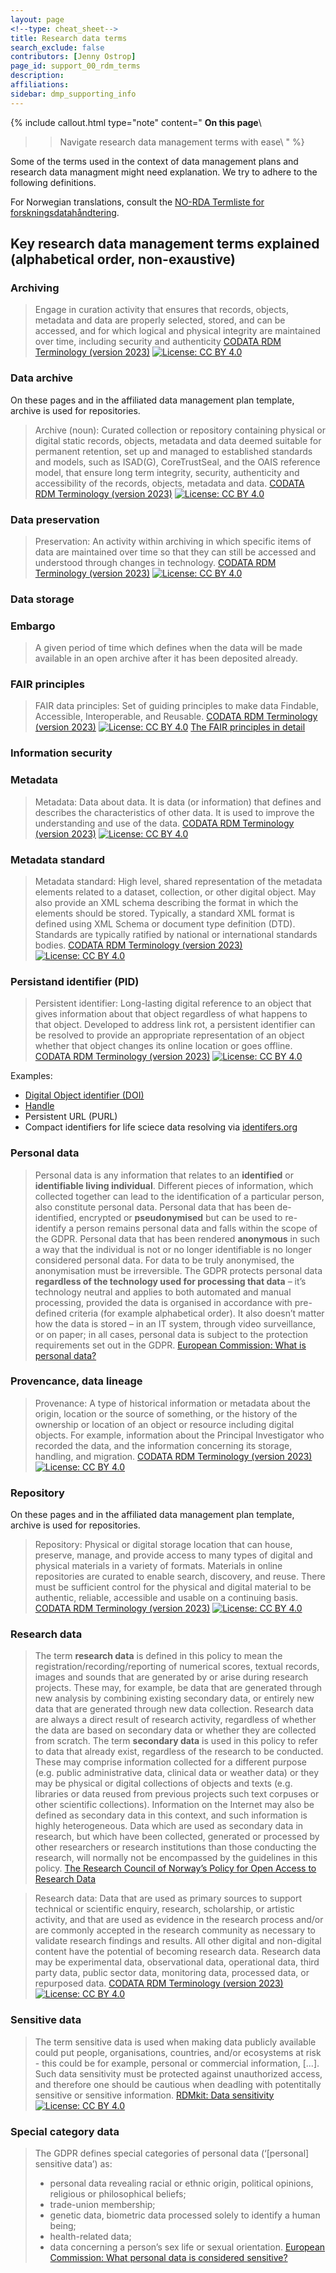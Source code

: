 ```yaml
---
layout: page
<!--type: cheat_sheet-->
title: Research data terms
search_exclude: false
contributors: [Jenny Ostrop]
page_id: support_00_rdm_terms
description:
affiliations:
sidebar: dmp_supporting_info
---
```


{% include callout.html type="note" content="
**On this page**\\
>> Navigate research data management terms with ease\\
" %}

Some of the terms used in the context of data management plans and research data managment might need explanation. We try to adhere to the following definitions.

For Norwegian translations, consult the [NO-RDA Termliste for forskningsdatahåndtering](https://www.openscience.no/en/node/3544).

## Key research data management terms explained (alphabetical order, non-exaustive)


### Archiving
> Engage in curation activity that ensures that records, objects, metadata and data are properly selected, stored, and can be accessed, and for which logical and physical integrity are maintained over time, including security and authenticity
[CODATA RDM Terminology (version 2023)](https://doi.org/10.5281/zenodo.10626170) [![License: CC BY 4.0](https://img.shields.io/badge/License-CC_BY_4.0-lightgrey.svg)](https://creativecommons.org/licenses/by/4.0/)


### Data archive
On these pages and in the affiliated data management plan template, archive is used for repositories. 

> Archive (noun): Curated collection or repository containing physical or digital static records, objects, metadata and
data deemed suitable for permanent retention, set up and managed to established standards and
models, such as ISAD(G), CoreTrustSeal, and the OAIS reference model, that ensure long term
integrity, security, authenticity and accessibility of the records, objects, metadata and data.
[CODATA RDM Terminology (version 2023)](https://doi.org/10.5281/zenodo.10626170) [![License: CC BY 4.0](https://img.shields.io/badge/License-CC_BY_4.0-lightgrey.svg)](https://creativecommons.org/licenses/by/4.0/)


### Data preservation
 > Preservation: An activity within archiving in which specific items of data are maintained over time so that they can still be accessed and understood through changes in technology.
[CODATA RDM Terminology (version 2023)](https://doi.org/10.5281/zenodo.10626170) [![License: CC BY 4.0](https://img.shields.io/badge/License-CC_BY_4.0-lightgrey.svg)](https://creativecommons.org/licenses/by/4.0/)


### Data storage

### Embargo 
> A given period of time which defines when the data will be made available in an open archive after it has been deposited already.

### FAIR principles
 > FAIR data principles: Set of guiding principles to make data Findable, Accessible, Interoperable, and Reusable.
[CODATA RDM Terminology (version 2023)](https://doi.org/10.5281/zenodo.10626170) [![License: CC BY 4.0](https://img.shields.io/badge/License-CC_BY_4.0-lightgrey.svg)](https://creativecommons.org/licenses/by/4.0/)
[The FAIR principles in detail](https://www.go-fair.org/fair-principles/)


### Information security


### Metadata
 > Metadata: Data about data. It is data (or information) that defines and describes the characteristics of other data. It is used to improve the understanding and use of the data.
[CODATA RDM Terminology (version 2023)](https://doi.org/10.5281/zenodo.10626170) [![License: CC BY 4.0](https://img.shields.io/badge/License-CC_BY_4.0-lightgrey.svg)](https://creativecommons.org/licenses/by/4.0/)


### Metadata standard
 > Metadata standard: High level, shared representation of the metadata elements related to a dataset, collection, or other digital object. May also provide an XML schema describing the format in which the elements should be stored. Typically, a standard XML format is defined using XML Schema or document type definition (DTD). Standards are typically ratified by national or international standards bodies.
[CODATA RDM Terminology (version 2023)](https://doi.org/10.5281/zenodo.10626170) [![License: CC BY 4.0](https://img.shields.io/badge/License-CC_BY_4.0-lightgrey.svg)](https://creativecommons.org/licenses/by/4.0/)


### Persistand identifier (PID)
> Persistent identifier: Long-lasting digital reference to an object that gives information about that object regardless of what happens to that object. Developed to address link rot, a persistent identifier can be resolved to provide an appropriate representation of an object whether that object changes its online location or goes offline. [CODATA RDM Terminology (version 2023)](https://doi.org/10.5281/zenodo.10626170) [![License: CC BY 4.0](https://img.shields.io/badge/License-CC_BY_4.0-lightgrey.svg)](https://creativecommons.org/licenses/by/4.0/)


Examples:
* [Digital Object identifier (DOI)](https://en.wikipedia.org/wiki/Digital_object_identifier "2024-09-09")
* [Handle](https://en.wikipedia.org/wiki/Handle_System "2024-09-09")
* Persistent URL (PURL)
* Compact identifiers for life sciece data resolving via [identifers.org](https://identifiers.org/)


### Personal data

> Personal data is any information that relates to an **identified** or **identifiable living individual**. Different pieces of information, which collected together can lead to the identification of a particular person, also constitute personal data.
> Personal data that has been de-identified, encrypted or **pseudonymised** but can be used to re-identify a person remains personal data and falls within the scope of the GDPR.
> Personal data that has been rendered **anonymous** in such a way that the individual is not or no longer identifiable is no longer considered personal data. For data to be truly anonymised, the anonymisation must be irreversible.
> The GDPR protects personal data **regardless of the technology used for processing that data** – it’s technology neutral and applies to both automated and manual processing, provided the data is organised in accordance with pre-defined criteria (for example alphabetical order). It also doesn’t matter how the data is stored – in an IT system, through video surveillance, or on paper; in all cases, personal data is subject to the protection requirements set out in the GDPR.
[European Commission: What is personal data?](https://commission.europa.eu/law/law-topic/data-protection/reform/what-personal-data_en)

### Provencance, data lineage
 > Provenance: A type of historical information or metadata about the origin, location or the source of something, or the history of the ownership or location of an object or resource including digital objects. For example, information about the Principal Investigator who recorded the data, and the information concerning its storage, handling, and migration.
[CODATA RDM Terminology (version 2023)](https://doi.org/10.5281/zenodo.10626170) [![License: CC BY 4.0](https://img.shields.io/badge/License-CC_BY_4.0-lightgrey.svg)](https://creativecommons.org/licenses/by/4.0/)


### Repository
On these pages and in the affiliated data management plan template, archive is used for repositories.

> Repository: Physical or digital storage location that can house, preserve, manage, and provide access to many types of digital and physical materials in a variety of formats. Materials in online repositories are curated to enable search, discovery, and reuse. There must be sufficient control for the physical and digital material to be authentic, reliable, accessible and usable on a continuing basis.
[CODATA RDM Terminology (version 2023)](https://doi.org/10.5281/zenodo.10626170) [![License: CC BY 4.0](https://img.shields.io/badge/License-CC_BY_4.0-lightgrey.svg)](https://creativecommons.org/licenses/by/4.0/)


### Research data
> The term **research data** is defined in this policy to mean the registration/recording/reporting of numerical scores, textual records, images and sounds that are generated by or arise during research projects. These may, for example, be data that are generated through new analysis by combining existing secondary data, or entirely new data that are generated through new data collection.
> Research data are always a direct result of research activity, regardless of whether the data are based on secondary data or whether they are collected from scratch.
> The term **secondary data** is used in this policy to refer to data that already exist, regardless of the research to be conducted. These may comprise information collected for a different purpose (e.g. public administrative data, clinical data or weather data) or they may be physical or digital collections of objects and texts (e.g. libraries or data reused from previous projects such text corpuses or other scientific collections). Information on the Internet may also be defined as secondary data in this context, and such information is highly heterogeneous. Data which are used as secondary data in research, but which have been collected, generated or processed by other researchers or research institutions than those conducting the research, will normally not be encompassed by the guidelines in this policy.
[The Research Council of Norway’s Policy for Open Access to Research Data](https://www.forskningsradet.no/contentassets/e4cd6d2c23cf49d4989bb10c5eea087a/the-research-council-of-norways-policy-for-open-access-to-research-data.pdf)


> Research data: Data that are used as primary sources to support technical or scientific enquiry, research, scholarship, or artistic activity, and that are used as evidence in the research process and/or are commonly accepted in the research community as necessary to validate research findings and results. All other digital and non-digital content have the potential of becoming research data. Research data may be experimental data, observational data, operational data, third party data, public sector data, monitoring data, processed data, or repurposed data.
[CODATA RDM Terminology (version 2023)](https://doi.org/10.5281/zenodo.10626170) [![License: CC BY 4.0](https://img.shields.io/badge/License-CC_BY_4.0-lightgrey.svg)](https://creativecommons.org/licenses/by/4.0/)


### Sensitive data
>  The term sensitive data is used when making data publicly available could put people, organisations, countries, and/or ecosystems at risk - this could be for example, personal or commercial information, [...]. Such data sensitivity must be protected against unauthorized access, and therefore one should be cautious when deadling with potentitally sensitive or sensitive information.
[RDMkit: Data sensitivity](https://rdmkit.elixir-europe.org/data_sensitivity) [![License: CC BY 4.0](https://img.shields.io/badge/License-CC_BY_4.0-lightgrey.svg)](https://creativecommons.org/licenses/by/4.0/)


### Special category data
> The GDPR defines special categories of personal data (‘[personal] sensitive data’) as:
> * personal data revealing racial or ethnic origin, political opinions, religious or philosophical beliefs;
> * trade-union membership;
> * genetic data, biometric data processed solely to identify a human being;
> * health-related data;
> * data concerning a person’s sex life or sexual orientation.
[European Commission: What personal data is considered sensitive?](https://commission.europa.eu/law/law-topic/data-protection/reform/rules-business-and-organisations/legal-grounds-processing-data/sensitive-data/what-personal-data-considered-sensitive_en)


